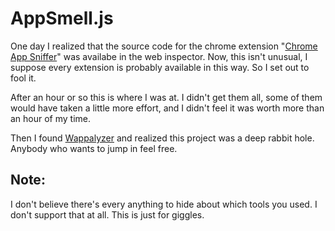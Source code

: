 AppSmell.js
==========

One day I realized that the source code for the chrome extension "[Chrome App Sniffer](https://chrome.google.com/webstore/detail/homgcnaoacgigpkkljjjekpignblkeae)" was availabe in the web inspector. Now, this isn't unusual, I suppose every extension is probably available in this way. So I set out to fool it.

After an hour or so this is where I was at. I didn't get them all, some of them would have taken a little more effort, and I didn't feel it was worth more than an hour of my time.

Then I found [Wappalyzer](https://github.com/ElbertF/Wappalyzer) and realized this project was a deep rabbit hole. Anybody who wants to jump in feel free.

Note:
-----

I don't believe there's every anything to hide about which tools you used. I don't support that at all. This is just for giggles.
